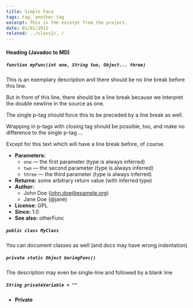 ```yaml
---
title: Simple Face
tags: tag, another tag
excerpt: This is the excerpt from the project.
date: 01/01/2012
related: ../class2/, /
---
```

#### Heading (Javadoc to MD)

##### `function myFunc(int one, String two, Object... three)`

This is an exemplary description and there should be no line break before this line. 

But in front of this line, there should be a line break because we interpret the double newline in the source as one. 

The single p-tag should force this to be preceded by a line break as well. 

Wrapping in p-tags with closing tag should be possible, too, and make no difference to the single p-tag ... 

Except for this text which will have a line break before, of course.

 * **Parameters:**
   * `one` — the first parameter (type is always inferred)
   * `two` — the second parameter (type is always inferred)
   * `three` — the third parameter (type is always inferred)
 * **Returns:** some arbitrary return value (with inferred type)
 * **Author:**
   * John Doe (john.doe@example.org)
   * Jane Doe (@jane)
 * **License:** GPL
 * **Since:** 1.0
 * **See also:** otherFunc

##### `public class MyClass`

You can document classes as well (and docs may have wrong indentation)

##### `private static Object boringFunc()`

The description may even be single-line and followed by a blank line

##### `String privateVariable = ""`

 * **Private**